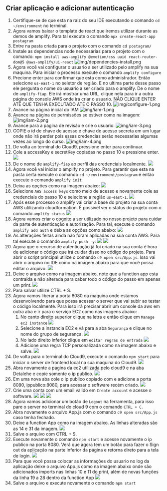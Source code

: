 ## Criar aplicação e adicionar autenticação

1. Certifique-se de que esta na raiz do seu IDE executando o comando `cd ~/environment` no terminal.
2. Agora vamos baixar o template de react que iremos utilizar durante as demos de amplify. Para tal execute o comando `npx create-react-app postagram`
3. Entre na pasta criada para o projeto com o comando `cd postagram/`
4. Instale as dependencias node necessárias para o projeto com o comando: `npm install aws-amplify @emotion/css uuid react-router-dom@5 @aws-amplify/ui-react`
   ![img/dependencies-install.png](img/dependencies-install.png)
5. Agora você vai configurar o usuario a ser utilizado pelo amplify na sua maquina. Para iniciar o processo execute o comando `amplify configure`
6. Precione enter para confirmar que esta como administrador. Então selecione `us-east-1` no seletor de região. E no ultima parte desse passo ele pergunta o nome do usuario a ser criado para o amplify. De o nome de `amplify-fiap`. Ele irá mostrar uma URL, clique nela para ir a outra página do console AWS onde irá criar o usuario. NÃO CLIQUE ENTER ATÉ QUE TENHA EXECUTADO ATÉ O PASSO 10.
![img/configure-1.png](img/configure-1.png)
7. Avance na página inicial do IAM
   ![img/iam-1.png](img/iam-1.png)
8. Avance na página de permissões se estiver como na imagem:
![img/iam-2.png](img/iam-2.png)
9. Avance para a pagina de revisão e crie o usuario.
    ![img/iam-3.png](img/iam-3.png)
10. COPIE o id de chave de acesso e chave de acesso secreta em um lugar onde não irá perder pois essas credencias serão necessarias algumas vezes ao longo do curso.
    ![img/iam-4.png](img/iam-4.png)
11. De volta ao terminal do Cloud9, pressione enter para continuar.
12. Cole a accessKey e secretKey copiadas no passo 10 e pressione enter.
    ![](img/configure-2.png)
13. De o nome de `amplify-fiap` ao perfil das credenciais localmente.
    ![](img/configure-3.png)
14. Agora você vai iniciar o amplify no projeto. Para garantir que esta na pasta certa execute o comando `cd ~/environment/postagram` e então execute o comando `amplify init`
15. Deixa as opções como na imagem abaixo:
    ![](img/init-1.png)
16. Selecione `AWS access keys` como meio de acesso e novamente cole as credenciais do passo 10 e selecione a região `us-east-1`.
    ![](img/init-2.png)
17. Após esse processo o amplify vai criar a base do projeto na sua conta AWS utilizando cloudformation. É possivel ver o status do projeto com o comando `amplify status`
    ![](img/status-1.png)
18. Agora vamos criar o [cognito](https://docs.aws.amazon.com/pt_br/cognito/latest/developerguide/what-is-amazon-cognito.html) a ser utilizado no nosso projeto para cuidar da parte de autenticação e autorização. Para tal, execute o comando `amplify add auth` e deixa as opções como abaixo:
    ![](img/auth-1.png)
19. As alterações feitas ainda não foram aplicadas na sua conta AWS. Para tal execute o comando `amplify push -y`:
    ![](img/auth-2.png)
    ![](img/auth-3.png)
20. Agora que o recurso de autenticação já foi criado na sua conta é hora de adicionar o código que irá cuidar disso no código do projeto. Para abrir o script principal utilize o comando `c9 open src/App.js`. Isso vai abrir o arquivo no IDE como na imagem abaixo para que você possa editar o arquivo.
![](img/auth-4.png)
21. Deixe o arquivo como na imagem abaixo, note que a function app esta contraida e não alterada para caber todo o código do passo em apenas um print.
    ![](img/auth-5.png)
22. Para salvar utilize CTRL + S. 
23. Agora vamos liberar a porta 8080 da maquina onde estamos desenvolvendo para que possa acessar o server que vai subir ao testar o código localmente. Para isso irá precisar abrir um console da aws em outra aba e ir para o serviço EC2 como nas imagens abaixo:
    1.  No canto direito superior clique na letra e então clique em `Manage ec2 instance`
    ![](img/manage-ec2-1.png)
    2. Selecione a instancia EC2 e vá para a aba `Segurança` e clique no nome do grupo de segurança.
    ![](img/manage-ec2-2.png)
    3. No lado direito inferior clique em `editar regras de entrada`
    ![](img/manage-ec2-3.png)
    4. Adicione uma regra TCP personalizada como na imagem abaixo e salve.
    ![](img/manage-ec2-4.png)
24. De volta para o terminal do Cloud9, execute o comando `npm start` para iniciar o server de frontend local na sua maquina do Cloud9.
    ![](img/auth-6.png)
25. Abra novamente a pagina da ec2 utilizada pelo cloud9 e na aba Detalehe e copie somente o ip publico.
    ![](img/auth-7.png)
26. Em uma nova aba cole o ip publico copiado com e adicione a porta 8080, ippublico:8080, para acessar o software recém criado.
    ![](img/use-1.png)
27. Crie uma conta com um email valido em `Create account` e acesse o software.
    ![](img/use-2.png)
    ![](img/use-3.png)
    ![](img/use-4.png)
28. Agora vamos adicionar um botão de `Logout` na ferramenta, para isso pare o server no terminal do cloud 9 com o comando `CTRL + C`.
29. Abra novamente o arquivo App.js com o comando `c9 open src/App.js` caso tenha fechado.
30. Deixe a function App como na imagem abaixo. As linhas alteradas são as 14 e 31 da imagem.
    ![](img/out-1.png)
31. Salve o arquivo com CTRL + S.
32. Execute novamente o comando `npm start` e acesse novamente o ip publico na porta 8080. Verá que agora tem um botão para fazer o Sign out da aplicação na parte inferior da página e retorna direto para a tela de login.
    ![](img/use-5.png)
33. Para que você possa colocar as informações do usuario no log da aplicação deixe o arquivo App.js como na imagem abaixo onde são adicionados imports nas linhas 10 e 11 do print, além de novas funções da linha 19 a 28 dentro da function App
    ![](img/user-1.png)
34. Salve o arquivo e execute novamente o comando `npm start`